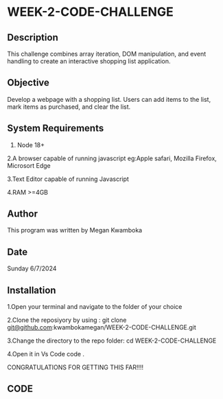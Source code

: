 # WEEK-2-CODE-CHALLENGE

## Description

This challenge combines array iteration, DOM manipulation, and event handling to create an interactive shopping list application.

## Objective 

Develop a webpage with a shopping list. Users can add items to the list, mark items as purchased, and clear the list.

## System Requirements

1. Node 18+

2.A browser capable of running javascript eg:Apple safari, Mozilla Firefox, Microsort Edge

3.Text Editor capable of running Javascript 

4.RAM >=4GB


## Author

This program was written by Megan Kwamboka 

## Date

Sunday 6/7/2024

## Installation 
 
 1.Open your terminal and navigate to the folder of your choice

 2.Clone the reposiyory by using : 
   git clone git@github.com:kwambokamegan/WEEK-2-CODE-CHALLENGE.git

 3.Change the directory to the repo folder:
   cd WEEK-2-CODE-CHALLENGE

 4.Open it in Vs Code 
   code .
 
 CONGRATULATIONS FOR GETTING THIS FAR!!!!

## CODE 





